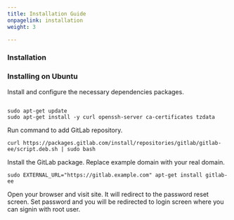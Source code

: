 ```yaml
---
title: Installation Guide
onpagelink: installation
weight: 3

---
```


### Installation

### Installing on Ubuntu

Install and configure the necessary dependencies packages.

 ```

sudo apt-get update
sudo apt-get install -y curl openssh-server ca-certificates tzdata

```

Run command to add GitLab repository.

 ```
curl https://packages.gitlab.com/install/repositories/gitlab/gitlab-ee/script.deb.sh | sudo bash
```

Install the GitLab package. Replace example domain with your real domain.

 ```
sudo EXTERNAL_URL="https://gitlab.example.com" apt-get install gitlab-ee
```

Open your browser and visit site. It will redirect to the password reset screen. Set password and you will be redirected to login screen where you can signin with root user.

